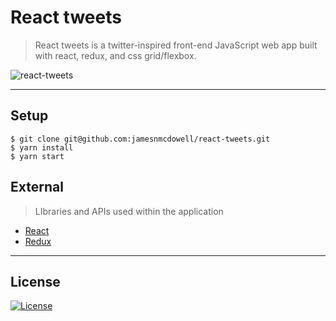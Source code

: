 # React tweets

> React tweets is a twitter-inspired front-end JavaScript web app built with react, redux, and css grid/flexbox.

![react-tweets](https://user-images.githubusercontent.com/19500679/39283497-8c7fc9ac-48dc-11e8-80c0-21a95566781d.jpg)

---
## Setup
```shell
$ git clone git@github.com:jamesnmcdowell/react-tweets.git
$ yarn install 
$ yarn start
```
## External
> LIbraries and APIs used within the application
* [React](https://reactjs.org/)
* [Redux](https://redux.js.org/)

---

## License

[![License](http://img.shields.io/:license-mit-blue.svg?style=flat-square)](http://badges.mit-license.org)
